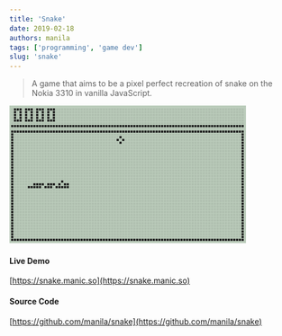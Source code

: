 ```yaml
---
title: 'Snake'
date: 2019-02-18
authors: manila
tags: ['programming', 'game dev']
slug: 'snake'
---
```


> A game that aims to be a pixel perfect recreation of snake on the Nokia 3310 in vanilla JavaScript. 

![Snake Game Demo](./demo.gif)

<!-- truncate -->

#### Live Demo

[https://snake.manic.so](https://snake.manic.so)

#### Source Code

[https://github.com/manila/snake](https://github.com/manila/snake)
